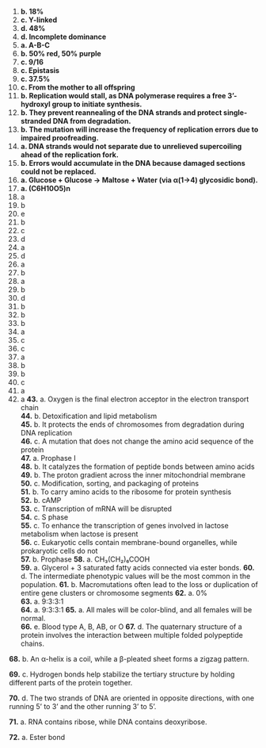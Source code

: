 1. **b. 18%**  
2. **c. Y-linked**  
3. **d. 48%**  
4. **d. Incomplete dominance**  
5. **a. A-B-C**  
6. **b. 50% red, 50% purple**  
7. **c. 9/16**  
8. **c. Epistasis**  
9. **c. 37.5%**  
10. **c. From the mother to all offspring**
11. **b. Replication would stall, as DNA polymerase requires a free 3’-hydroxyl group to initiate synthesis.**  
12. **b. They prevent reannealing of the DNA strands and protect single-stranded DNA from degradation.**  
13. **b. The mutation will increase the frequency of replication errors due to impaired proofreading.**  
14. **a. DNA strands would not separate due to unrelieved supercoiling ahead of the replication fork.**  
15. **b. Errors would accumulate in the DNA because damaged sections could not be replaced.**  
16. **a. Glucose + Glucose → Maltose + Water (via α(1→4) glycosidic bond).**
17. **a. (C6H10O5)n**
18. a  
19. b  
20. e  
21. b  
22. c
23. d  
24. a  
25. d  
26. a  
27. b  
28. a  
29. b  
30. d  
31. b  
32. b
33. b  
34. a  
35. c  
36. c  
37. a  
38. b  
39. b  
40. c  
41. a  
42. a
**43.** a. Oxygen is the final electron acceptor in the electron transport chain  
**44.** b. Detoxification and lipid metabolism  
**45.** b. It protects the ends of chromosomes from degradation during DNA replication  
**46.** c. A mutation that does not change the amino acid sequence of the protein  
**47.** a. Prophase I  
**48.** b. It catalyzes the formation of peptide bonds between amino acids  
**49.** b. The proton gradient across the inner mitochondrial membrane  
**50.** c. Modification, sorting, and packaging of proteins  
**51.** b. To carry amino acids to the ribosome for protein synthesis  
**52.** b. cAMP  
**53.** c. Transcription of mRNA will be disrupted  
**54.** c. S phase  
**55.** c. To enhance the transcription of genes involved in lactose metabolism when lactose is present  
**56.** c. Eukaryotic cells contain membrane-bound organelles, while prokaryotic cells do not  
**57.** b. Prophase
**58.** a. CH₃(CH₂)₆COOH  
**59.** a. Glycerol + 3 saturated fatty acids connected via ester bonds.
**60.** d. The intermediate phenotypic values will be the most common in the population.
**61.** b. Macromutations often lead to the loss or duplication of entire gene clusters or chromosome segments
**62.** a. 0%  
**63.** a. 9:3:3:1  
**64.** a. 9:3:3:1
**65.** a. All males will be color-blind, and all females will be normal.  
**66.** e. Blood type A, B, AB, or O
**67.** d. The quaternary structure of a protein involves the interaction between multiple folded polypeptide chains.

**68.** b. An α-helix is a coil, while a β-pleated sheet forms a zigzag pattern.

**69.** c. Hydrogen bonds help stabilize the tertiary structure by holding different parts of the protein together.

**70.** d. The two strands of DNA are oriented in opposite directions, with one running 5’ to 3’ and the other running 3’ to 5’.

**71.** a. RNA contains ribose, while DNA contains deoxyribose.

**72.** a. Ester bond
